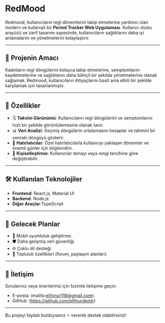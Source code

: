 # RedMood

Redmood, kullanıcıların regl dönemlerini takip etmelerine yardımcı olan modern ve kullanışlı bir **Period Tracker Web Uygulaması**. Kullanıcı dostu arayüzü ve zarif tasarımı sayesinde, kullanıcıların sağlıklarını daha iyi anlamalarını ve yönetmelerini kolaylaştırır.

---

## 🎯 Projenin Amacı
Kadınların regl döngülerini kolayca takip etmelerine, semptomlarını kaydetmelerine ve sağlıklarını daha bilinçli bir şekilde yönetmelerine olanak sağlamak. Redmood, kullanıcıların ihtiyaçlarını basit ama etkili bir şekilde karşılamak için tasarlanmıştır.

---

## 🚀 Özellikler
- 🗓️ **Takvim Görünümü**: Kullanıcıların regl döngülerini ve semptomlarını hızlı bir şekilde görüntülemesine olanak tanır.
- 📊 **Veri Analizi**: Geçmiş döngülerin ortalamasını hesaplar ve tahmini bir sonraki döngüyü gösterir.
- 🔔 **Hatırlatıcılar**: Özel hatırlatıcılarla kullanıcıyı yaklaşan dönemler ve önemli günler için bilgilendirir.
- 🎨 **Kişiselleştirme**: Kullanıcılar temayı veya rengi tercihine göre değiştirebilir.

---

## 🛠️ Kullanılan Teknolojiler
- **Frontend**: React.js, Material UI
- **Backend**: Node.js
- **Diğer Araçlar**:TypeScript

---

## 🌟 Gelecek Planlar
- 📱 Mobil uyumluluk geliştirme.
- 🛡️ Daha gelişmiş veri güvenliği.
- 🌐 Çoklu dil desteği.
- 🤝 Topluluk özellikleri (forum, paylaşım alanları).

---

## 💌 İletişim
Sorularınız veya önerileriniz için bizimle iletişime geçin:
- E-posta: (mailto:elifxnur118@gmail.com)
- GitHub: (https://github.com/elifnurdemir)

---

Bu projeyi faydalı bulduysanız ⭐ vererek destek olabilirsiniz!
